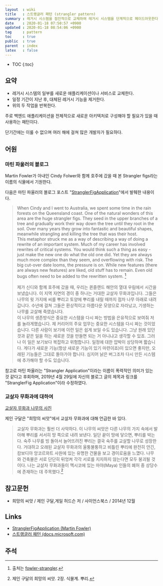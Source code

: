 ```yaml
---
layout  : wiki
title   : 스트랭글러 패턴 (strangler pattern)
summary : 레거시 시스템을 점진적으로 교체하여 레거시 시스템을 단계적으로 페이드아웃한다
date    : 2020-01-18 07:50:57 +0900
updated : 2020-01-18 08:54:06 +0900
tag     : pattern
toc     : true
public  : true
parent  : index
latex   : false
---
```

* TOC
{:toc}

## 요약

* 레거시 시스템의 일부를 새로운 애플리케이션이나 서비스로 교체한다.
* 일정 기간이 지난 후, 대체된 레거시 기능을 제거한다.
* 위의 두 작업을 반복한다.

주로 백엔드 애플리케이션을 전체적으로 새로운 아키텍처로 구성해야 할 필요가 있을 때 사용하는 패턴이다.

단기간에는 이룰 수 없으며 여러 해에 걸쳐 많은 개발자가 필요하다.

## 어원

### 마틴 파울러의 블로그
Martin Fowler가 아내인 Cindy Folwer와 함께 호주에 갔을 때 본 Strangler figs라는 이름의 식물에서 기원한다.

다음은 마틴 파울러의 블로그 포스트 "[StranglerFigApplication][fowler-strangler]"에서 발췌한 내용이다.

> When Cindy and I went to Australia, we spent some time in the rain forests on the Queensland coast. One of the natural wonders of this area are the huge strangler figs. They seed in the upper branches of a tree and gradually work their way down the tree until they root in the soil. Over many years they grow into fantastic and beautiful shapes, meanwhile strangling and killing the tree that was their host.  
This metaphor struck me as a way of describing a way of doing a rewrite of an important system. Much of my career has involved rewrites of critical systems. You would think such a thing as easy - just make the new one do what the old one did. Yet they are always much more complex than they seem, and overflowing with risk. The big cut-over date looms, the pressure is on. While new features (there are always new features) are liked, old stuff has to remain. Even old bugs often need to be added to the rewritten system.
[^fowler-strangler]
<br/><br/>
제가 신디와 함께 호주에 갔을 때, 우리는 퀸즐랜드 해안의 열대 우림에서 시간을 보냈습니다. 이 지역 자연의 경이 중 하나는 거대한 교살자 무화과입니다. 그들은 나무의 윗 가지에 씨를 뿌리고 토양에 뿌리를 내릴 때까지 점차 나무 아래로 내려갑니다. 수년에 걸쳐 그들은 환상적이고 아름다운 모양으로 자라났고, 기생하는 나무를 교살해 죽였습니다.  
이 나무의 생존방식은 중요한 시스템을 다시 짜는 방법을 은유적으로 보여줘 저를 놀라게했습니다. 제 커리어의 주요 업무는 중요한 시스템을 다시 짜는 것이었습니다. 다른 사람이 보기에 이런 일은 쉽게 보일 수도 있습니다. 그냥 원래 있던 것과 같은 일을 하는 새로운 것을 만들면 되는 거 아니냐고 생각할 수 있죠. 그러나 이 일은 보기보다 복잡하고 위험합니다. 일정에 대한 압박이 상당하며 짧습니다. 게다가 새로운 기능(항상 새로운 기능이 있기 마련이죠)이 있으면 좋지만, 오래된 기능들은 그대로 돌아가야 합니다. 심지어 낡은 버그조차 다시 만든 시스템에 추가해야 할 수도 있습니다.

참고로 마틴 파울러는 "Strangler Application"이라는 이름이 폭력적인 의미가 있는 것 같다고 후회하며, 2019년 4월 29일에 자신의 블로그 글의 제목과 링크를 "StranglerFig Application"이라 수정하였다.

### 교살자 무화과에 대하여

[교살자 무화과 나무의 사진]( https://www.google.com/search?q=strangler+fig&tbm=isch )

제인 구달은 "희망의 씨앗"에서 교살자 무화과에 대해 언급한 바 있다.

> 교살자 무화과는 훨씬 더 사악하다. 이 나무의 씨앗은 다른 나무의 가지 속에서 발아해 뿌리를 서서히 땅 쪽으로 내려 보낸다. 일단 끝이 땅에 닿으면, 뿌리를 박는다. 숙주 나무를 빙 돌아서 늘어뜨려진 뿌리는 결국 숙주를 교살할 나무로 성장한다. 거대하고 오래된 교살자 무화과의 울퉁불퉁하고 비틀린 뿌리에 완전히 안긴, 캄보디아 앙코르와트 사원에 있는 유명한 건물을 보고 경이로움을 느꼈다. 나무와 건축물은 서로 단단히 뒤엉켜 각각 서로를 지지하지 않는다면 모두 붕괴될 것이다. 나는 교살자 무화과들이 멕시코에 있는 마야(Maya) 인들의 폐허 중 상당수에 존재하는 데 주목했다.[^goodall]

## 참고문헌

* 희망의 씨앗 / 제인 구달,게일 허드슨 저 / 사이언스북스 / 2014년 12월

## Links

* [StranglerFigApplication (Martin Fowler)][fowler-strangler]
* [스트랭글러 패턴 (docs.microsoft.com)][ms-strangler]

## 주석

[^fowler-strangler]: 출처는 [fowler-strangler][fowler-strangler].
[^goodall]: 제인 구달의 희망의 씨앗. 2장. 식물계. 뿌리.

[fowler-strangler]: https://martinfowler.com/bliki/StranglerFigApplication.html
[ms-strangler]: https://docs.microsoft.com/ko-kr/azure/architecture/patterns/strangler
